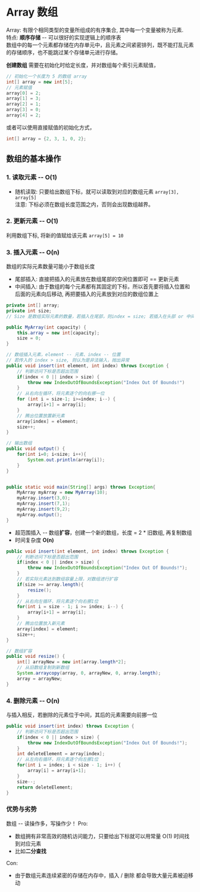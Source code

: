 # Array 数组

Array: 有限个相同类型的变量所组成的有序集合, 其中每一个变量被称为元素.   
特点: **顺序存储** -- 可以很好的实现逻辑上的顺序表   
数组中的每一个元素都存储在内存单元中，且元素之间紧密排列，既不能打乱元素的存储顺序，也不能跳过某个存储单元进行存储。

**创建数组** 需要在初始化时给定长度，并对数组每个索引元素赋值，
```Java 
// 初始化一个长度为 5 的数组 array
int[] array = new int[5];
// 元素赋值
array[0] = 2;
array[1] = 3;
array[2] = 1;
array[3] = 0;
array[4] = 2;
```
或者可以使用直接赋值的初始化方式，
```Java
int[] array = {2, 3, 1, 0, 2};
```

## 数组的基本操作


### 1. 读取元素 -- O(1)
* 随机读取: 只要给出数组下标，就可以读取到对应的数组元素 ```array[3], array[5]```    
注意: 下标必须在数组长度范围之内，否则会出现数组越界。

### 2. 更新元素 -- O(1)
利用数组下标, 将新的值赋给该元素
```array[5] = 10```

### 3. 插入元素 -- O(n)
数组的实际元素数量可能小于数组长度
* 尾部插入: 直接把插入的元素放在数组尾部的空闲位置即可 == 更新元素
* 中间插入: 由于数组的每个元素都有其固定的下标，所以首先要将插入位置和后面的元素向后移动, 再把要插入的元素放到对应的数组位置上
```Java
private int[] array;
private int size;
// Size 是数组实际元素的数量，若插入在尾部，则index = size; 若插入在头部 or 中间, index < size

public MyArray(int capacity) {
    this.array = new int[capacity];
    size = 0;
}

// 数组插入元素，element -- 元素、index -- 位置
// 若传入的 index > size, 则认为是非法输入，抛出异常
public void insert(int element, int index) throws Exception {
    // 判断访问下标是否超出范围
    if(index < 0 || index > size) {
        throw new IndexOutOfBoundsException("Index Out Of Bounds!")
    }
    // 从右向左循环，将元素逐个的向右挪一位
    for (int i = size-1; i>=index; i--) {
        array[i+1] = array[i];
    }
    // 腾出位置放置新元素
    array[index] = element;
    size++;
}

// 输出数组
public void output() {
    for(int i=0; i<size; i++){
        System.out.println(array[i]);
    }
}


public static void main(String[] args) throws Exception{
    MyArray myArray = new MyArray(10);
    myArray.insert(3,0);
    myArray.insert(7,1);
    myArray.insert(9,2);
    myArray.output();
}
```
* 超范围插入 -- 数组**扩容**，创建一个新的数组，长度 = 2 * 旧数组, 再复制数组
* 时间复杂度 **O(n)**
```Java
public void insert(int element, int index) throws Exception {
    // 判断访问下标是否超出范围
    if(index < 0 || index > size) {
        throw new IndexOutOfBoundsException("Index Out Of Bounds!");
    }
    // 若实际元素达到数组容量上限，对数组进行扩容
    if(size >= array.length){
        resize();
    }
    // 从右向左循环，将元素逐个向右挪1位
    for(int i = size - 1; i >= index; i--) {
        array[i+1] = array[i];
    }
    // 腾出位置放入新元素
    array[index] = element;
    size++;
}

// 数组扩容
public void resize() {
    int[] arrayNew = new int[array.length*2];
    // 从旧数组复制到新数组
    System.arraycopy(array, 0, arrayNew, 0, array.length);
    array = arrayNew;
}
```

### 4. 删除元素 -- O(n)
与插入相反，若删除的元素位于中间，其后的元素需要向前挪一位
```Java 
public void insert(int index) throws Exception {
    // 判断访问下标是否超出范围
    if(index < 0 || index > size) {
        throw new IndexOutOfBoundsException("Index Out Of Bounds!");
    }
    int deleteElement = array[index];
    // 从左向右循环，将元素逐个向左挪1位
    for(int i = index; i < size - 1; i++) {
        array[i] = array[i+1];
    }
    size--;
    return deleteElement;
}
```
### 优势与劣势 
数组 -- 读操作多，写操作少！
Pro: 
* 数组拥有非常高效的随机访问能力，只要给出下标就可以用常量 O(1) 时间找到对应元素 
* 比如**二分查找** 

Con:
* 由于数组元素连续紧密的存储在内存中，插入 / 删除 都会导致大量元素被迫移动
